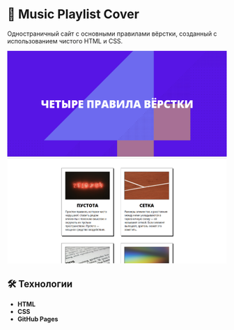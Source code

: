 # 🎵 Music Playlist Cover

Одностраничный сайт с основными правилами вёрстки, созданный с использованием чистого HTML и CSS.

![Скриншот проекта 1](assets/images/screenshot-1.png)
![Скриншот проекта 2](assets/images/screenshot-2.png)

## 🛠 Технологии

- **HTML**
- **CSS**
- **GitHub Pages**